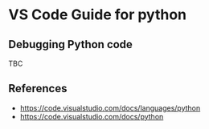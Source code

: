# VS Code Guide for python

## Debugging Python code

TBC

## References

- https://code.visualstudio.com/docs/languages/python
- https://code.visualstudio.com/docs/python
